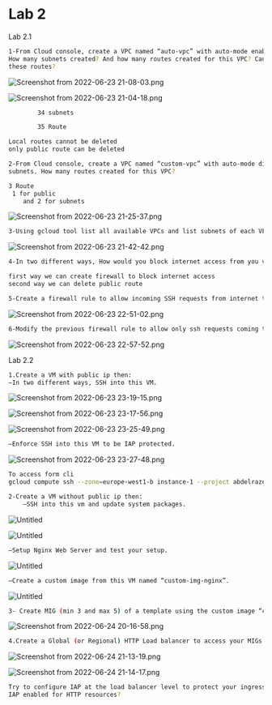 # Lab 2

Lab 2.1

```bash
1-From Cloud console, create a VPC named “auto-vpc” with auto-mode enabled,
How many subnets created? And how many routes created for this VPC? Can you delete any of
these routes?
```

![Screenshot from 2022-06-23 21-08-03.png](Lab%202%20bf0bb66b1ea44e079f385fc3f67bca39/Screenshot_from_2022-06-23_21-08-03.png)

![Screenshot from 2022-06-23 21-04-18.png](Lab%202%20bf0bb66b1ea44e079f385fc3f67bca39/Screenshot_from_2022-06-23_21-04-18.png)

  

```bash
		34 subnets
```

```bash
		35 Route
```

```bash
Local routes cannot be deleted  
only public route can be deleted
```

```bash
2-From Cloud console, create a VPC named “custom-vpc” with auto-mode disabled and create two
subnets. How many routes created for this VPC?
```

```bash
3 Route
 1 for public 
	and 2 for subnets
```

![Screenshot from 2022-06-23 21-25-37.png](Lab%202%20bf0bb66b1ea44e079f385fc3f67bca39/Screenshot_from_2022-06-23_21-25-37.png)

```bash
3-Using gcloud tool list all available VPCs and list subnets of each VPC.
```

![Screenshot from 2022-06-23 21-42-42.png](Lab%202%20bf0bb66b1ea44e079f385fc3f67bca39/Screenshot_from_2022-06-23_21-42-42.png)

```bash
4-In two different ways, How would you block internet access from you vpc?
```

```bash
first way we can create firewall to block internet access 
second way we can delete public route 
```

```bash
5-Create a firewall rule to allow incoming SSH requests from internet to all instances in your vpc.
```

![Screenshot from 2022-06-23 22-51-02.png](Lab%202%20bf0bb66b1ea44e079f385fc3f67bca39/Screenshot_from_2022-06-23_22-51-02.png)

```bash
6-Modify the previous firewall rule to allow only ssh requests coming through Google’s IAP servers.
```

![Screenshot from 2022-06-23 22-57-52.png](Lab%202%20bf0bb66b1ea44e079f385fc3f67bca39/Screenshot_from_2022-06-23_22-57-52.png)

Lab 2.2 

```bash
1.Create a VM with public ip then:
–In two different ways, SSH into this VM.

```

![Screenshot from 2022-06-23 23-19-15.png](Lab%202%20bf0bb66b1ea44e079f385fc3f67bca39/Screenshot_from_2022-06-23_23-19-15.png)

![Screenshot from 2022-06-23 23-17-56.png](Lab%202%20bf0bb66b1ea44e079f385fc3f67bca39/Screenshot_from_2022-06-23_23-17-56.png)

![Screenshot from 2022-06-23 23-25-49.png](Lab%202%20bf0bb66b1ea44e079f385fc3f67bca39/Screenshot_from_2022-06-23_23-25-49.png)

```bash
–Enforce SSH into this VM to be IAP protected.
```

![Screenshot from 2022-06-23 23-27-48.png](Lab%202%20bf0bb66b1ea44e079f385fc3f67bca39/Screenshot_from_2022-06-23_23-27-48.png)

```bash
To access form cli 
gcloud compute ssh --zone=europe-west1-b instance-1 --project abdelrazek-gcp     -project --tunnel-through-iap
```

```bash
2-Create a VM without public ip then:
	–SSH into this vm and update system packages.
```

![Untitled](Lab%202%20bf0bb66b1ea44e079f385fc3f67bca39/Untitled.png)

![Untitled](Lab%202%20bf0bb66b1ea44e079f385fc3f67bca39/Untitled%201.png)

```bash
–Setup Nginx Web Server and test your setup.
```

![Untitled](Lab%202%20bf0bb66b1ea44e079f385fc3f67bca39/Untitled%202.png)

```bash
–Create a custom image from this VM named “custom-img-nginx”.
```

![Untitled](Lab%202%20bf0bb66b1ea44e079f385fc3f67bca39/Untitled%203.png)

```bash
3- Create MIG (min 3 and max 5) of a template using the custom image “custom-img-nginx”.
```

![Screenshot from 2022-06-24 20-16-58.png](Lab%202%20bf0bb66b1ea44e079f385fc3f67bca39/Screenshot_from_2022-06-24_20-16-58.png)

```bash
4.Create a Global (or Regional) HTTP Load balancer to access your MIGs Nginx setup.
```

![Screenshot from 2022-06-24 21-13-19.png](Lab%202%20bf0bb66b1ea44e079f385fc3f67bca39/Screenshot_from_2022-06-24_21-13-19.png)

![Screenshot from 2022-06-24 21-14-17.png](Lab%202%20bf0bb66b1ea44e079f385fc3f67bca39/Screenshot_from_2022-06-24_21-14-17.png)

```bash
Try to configure IAP at the load balancer level to protect your ingress access. Is it possible to have
IAP enabled for HTTP resources?
```